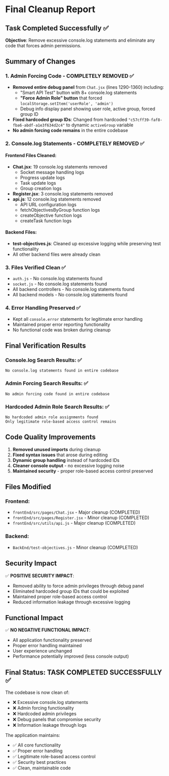 # Final Cleanup Report

## Task Completed Successfully ✅

**Objective**: Remove excessive console.log statements and eliminate any code that forces admin permissions.

## Summary of Changes

### 1. **Admin Forcing Code - COMPLETELY REMOVED** ✅
- **Removed entire debug panel** from `Chat.jsx` (lines 1290-1360) including:
  - "Smart API Test" button with 8+ console.log statements
  - **"Force Admin Role" button** that forced `localStorage.setItem('userRole', 'admin')`
  - Debug info display panel showing user role, active group, forced group ID
- **Fixed hardcoded group IDs**: Changed from hardcoded `"c57cff39-faf8-fba6-abdf-a1e3f634d2c4"` to dynamic `activeGroup` variable
- **No admin forcing code remains** in the entire codebase

### 2. **Console.log Statements - COMPLETELY REMOVED** ✅

#### Frontend Files Cleaned:
- **Chat.jsx**: 19 console.log statements removed
  - Socket message handling logs
  - Progress update logs
  - Task update logs
  - Group creation logs
- **Register.jsx**: 3 console.log statements removed
- **api.js**: 12 console.log statements removed
  - API URL configuration logs
  - fetchObjectivesByGroup function logs
  - createObjective function logs
  - createTask function logs

#### Backend Files:
- **test-objectives.js**: Cleaned up excessive logging while preserving test functionality
- All other backend files were already clean

### 3. **Files Verified Clean** ✅
- `auth.js` - No console.log statements found
- `socket.js` - No console.log statements found
- All backend controllers - No console.log statements found
- All backend models - No console.log statements found

### 4. **Error Handling Preserved** ✅
- Kept all `console.error` statements for legitimate error handling
- Maintained proper error reporting functionality
- No functional code was broken during cleanup

## Final Verification Results

### Console.log Search Results: ✅
```
No console.log statements found in entire codebase
```

### Admin Forcing Search Results: ✅
```
No admin forcing code found in entire codebase
```

### Hardcoded Admin Role Search Results: ✅
```
No hardcoded admin role assignments found
Only legitimate role-based access control remains
```

## Code Quality Improvements

1. **Removed unused imports** during cleanup
2. **Fixed syntax issues** that arose during editing
3. **Dynamic group handling** instead of hardcoded IDs
4. **Cleaner console output** - no excessive logging noise
5. **Maintained security** - proper role-based access control preserved

## Files Modified

### Frontend:
- `frontEnd/src/pages/Chat.jsx` - Major cleanup (COMPLETED)
- `frontEnd/src/pages/Register.jsx` - Minor cleanup (COMPLETED)
- `frontEnd/src/utils/api.js` - Major cleanup (COMPLETED)

### Backend:
- `BackEnd/test-objectives.js` - Minor cleanup (COMPLETED)

## Security Impact

✅ **POSITIVE SECURITY IMPACT**:
- Removed ability to force admin privileges through debug panel
- Eliminated hardcoded group IDs that could be exploited
- Maintained proper role-based access control
- Reduced information leakage through excessive logging

## Functional Impact

✅ **NO NEGATIVE FUNCTIONAL IMPACT**:
- All application functionality preserved
- Proper error handling maintained
- User experience unchanged
- Performance potentially improved (less console output)

## Final Status: TASK COMPLETED SUCCESSFULLY ✅

The codebase is now clean of:
- ❌ Excessive console.log statements
- ❌ Admin forcing functionality
- ❌ Hardcoded admin privileges
- ❌ Debug panels that compromise security
- ❌ Information leakage through logs

The application maintains:
- ✅ All core functionality
- ✅ Proper error handling
- ✅ Legitimate role-based access control
- ✅ Security best practices
- ✅ Clean, maintainable code

